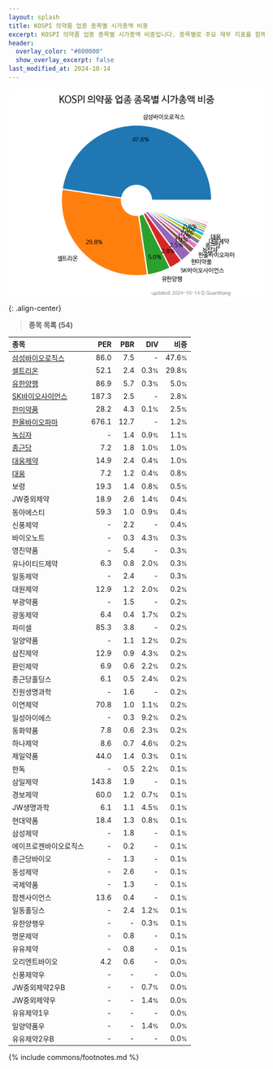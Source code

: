 ```yaml
---
layout: splash
title: KOSPI 의약품 업종 종목별 시가총액 비중
excerpt: KOSPI 의약품 업종 종목별 시가총액 비중입니다. 종목별로 주요 재무 지표를 함께 표시합니다.
header:
  overlay_color: "#800000"
  show_overlay_excerpt: false
last_modified_at: 2024-10-14
---
```



![KOSPI 의약품 업종 종목별 시가총액 비중](/stats/sector/images/kospi_업종_의약품_종목.png){: .align-center}


> **종목 목록 (54)**<a id="list"></a>

| **종목** | **PER** | **PBR** | **DIV** | **비중** |
| :------- | ------: | ------: | ------: | -------: |
| [삼성바이오로직스](/207940/) | 86.0 | 7.5 | - | 47.6<small>%</small> |
| [셀트리온](/068270/) | 52.1 | 2.4 | 0.3<small>%</small> | 29.8<small>%</small> |
| [유한양행](/000100/) | 86.9 | 5.7 | 0.3<small>%</small> | 5.0<small>%</small> |
| [SK바이오사이언스](/302440/) | 187.3 | 2.5 | - | 2.8<small>%</small> |
| [한미약품](/128940/) | 28.2 | 4.3 | 0.1<small>%</small> | 2.5<small>%</small> |
| [한올바이오파마](/009420/) | 676.1 | 12.7 | - | 1.2<small>%</small> |
| [녹십자](/006280/) | - | 1.4 | 0.9<small>%</small> | 1.1<small>%</small> |
| [종근당](/185750/) | 7.2 | 1.8 | 1.0<small>%</small> | 1.0<small>%</small> |
| [대웅제약](/069620/) | 14.9 | 2.4 | 0.4<small>%</small> | 1.0<small>%</small> |
| [대웅](/003090/) | 7.2 | 1.2 | 0.4<small>%</small> | 0.8<small>%</small> |
| 보령 | 19.3 | 1.4 | 0.8<small>%</small> | 0.5<small>%</small> |
| JW중외제약 | 18.9 | 2.6 | 1.4<small>%</small> | 0.4<small>%</small> |
| 동아에스티 | 59.3 | 1.0 | 0.9<small>%</small> | 0.4<small>%</small> |
| 신풍제약 | - | 2.2 | - | 0.4<small>%</small> |
| 바이오노트 | - | 0.3 | 4.3<small>%</small> | 0.3<small>%</small> |
| 영진약품 | - | 5.4 | - | 0.3<small>%</small> |
| 유나이티드제약 | 6.3 | 0.8 | 2.0<small>%</small> | 0.3<small>%</small> |
| 일동제약 | - | 2.4 | - | 0.3<small>%</small> |
| 대원제약 | 12.9 | 1.2 | 2.0<small>%</small> | 0.2<small>%</small> |
| 부광약품 | - | 1.5 | - | 0.2<small>%</small> |
| 광동제약 | 6.4 | 0.4 | 1.7<small>%</small> | 0.2<small>%</small> |
| 파미셀 | 85.3 | 3.8 | - | 0.2<small>%</small> |
| 일양약품 | - | 1.1 | 1.2<small>%</small> | 0.2<small>%</small> |
| 삼진제약 | 12.9 | 0.9 | 4.3<small>%</small> | 0.2<small>%</small> |
| 환인제약 | 6.9 | 0.6 | 2.2<small>%</small> | 0.2<small>%</small> |
| 종근당홀딩스 | 6.1 | 0.5 | 2.4<small>%</small> | 0.2<small>%</small> |
| 진원생명과학 | - | 1.6 | - | 0.2<small>%</small> |
| 이연제약 | 70.8 | 1.0 | 1.1<small>%</small> | 0.2<small>%</small> |
| 일성아이에스 | - | 0.3 | 9.2<small>%</small> | 0.2<small>%</small> |
| 동화약품 | 7.8 | 0.6 | 2.3<small>%</small> | 0.2<small>%</small> |
| 하나제약 | 8.6 | 0.7 | 4.6<small>%</small> | 0.2<small>%</small> |
| 제일약품 | 44.0 | 1.4 | 0.3<small>%</small> | 0.1<small>%</small> |
| 한독 | - | 0.5 | 2.2<small>%</small> | 0.1<small>%</small> |
| 삼일제약 | 143.8 | 1.9 | - | 0.1<small>%</small> |
| 경보제약 | 60.0 | 1.2 | 0.7<small>%</small> | 0.1<small>%</small> |
| JW생명과학 | 6.1 | 1.1 | 4.5<small>%</small> | 0.1<small>%</small> |
| 현대약품 | 18.4 | 1.3 | 0.8<small>%</small> | 0.1<small>%</small> |
| 삼성제약 | - | 1.8 | - | 0.1<small>%</small> |
| 에이프로젠바이오로직스 | - | 0.2 | - | 0.1<small>%</small> |
| 종근당바이오 | - | 1.3 | - | 0.1<small>%</small> |
| 동성제약 | - | 2.6 | - | 0.1<small>%</small> |
| 국제약품 | - | 1.3 | - | 0.1<small>%</small> |
| 팜젠사이언스 | 13.6 | 0.4 | - | 0.1<small>%</small> |
| 일동홀딩스 | - | 2.4 | 1.2<small>%</small> | 0.1<small>%</small> |
| 유한양행우 | - | - | 0.3<small>%</small> | 0.1<small>%</small> |
| 명문제약 | - | 0.8 | - | 0.1<small>%</small> |
| 유유제약 | - | 0.8 | - | 0.1<small>%</small> |
| 오리엔트바이오 | 4.2 | 0.6 | - | 0.0<small>%</small> |
| 신풍제약우 | - | - | - | 0.0<small>%</small> |
| JW중외제약2우B | - | - | 0.7<small>%</small> | 0.0<small>%</small> |
| JW중외제약우 | - | - | 1.4<small>%</small> | 0.0<small>%</small> |
| 유유제약1우 | - | - | - | 0.0<small>%</small> |
| 일양약품우 | - | - | 1.4<small>%</small> | 0.0<small>%</small> |
| 유유제약2우B | - | - | - | 0.0<small>%</small> |

{% include commons/footnotes.md %}